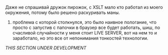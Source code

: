 Даже не спрашивай дружок пирожок, с XSLT мало кто работал из моего окружения, потому было решено раскуривать маны.

1. проблема с которой столкнулся, это было наивное пологание, что просто с запустив с папочки в браузер все будет работать, шиш, по счасливой случайности у меня стоит LIVE SERVER, вот на нем то и заработало, но это все от непонимания тонкостей технологии.

*THIS SECTION UNDER DEVELOPMENT*

